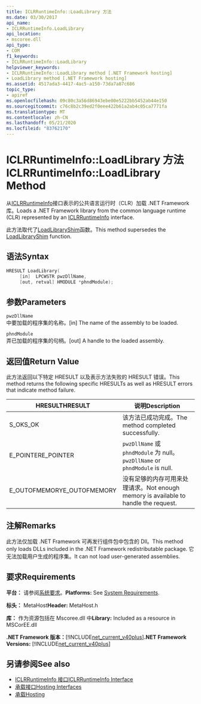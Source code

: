 ```yaml
---
title: ICLRRuntimeInfo::LoadLibrary 方法
ms.date: 03/30/2017
api_name:
- ICLRRuntimeInfo.LoadLibrary
api_location:
- mscoree.dll
api_type:
- COM
f1_keywords:
- ICLRRuntimeInfo::LoadLibrary
helpviewer_keywords:
- ICLRRuntimeInfo::LoadLibrary method [.NET Framework hosting]
- LoadLibrary method [.NET Framework hosting]
ms.assetid: 4517ada3-4417-4ac5-a150-73da7a87c686
topic_type:
- apiref
ms.openlocfilehash: 09c80c3a56d86943ebe00e5222bb5452ab44e150
ms.sourcegitcommit: c76c8b2c39ed2f0eee422b61a2ab4c05ca7771fa
ms.translationtype: MT
ms.contentlocale: zh-CN
ms.lasthandoff: 05/21/2020
ms.locfileid: "83762170"
---
```

# <a name="iclrruntimeinfoloadlibrary-method"></a><span data-ttu-id="2e9a2-102">ICLRRuntimeInfo::LoadLibrary 方法</span><span class="sxs-lookup"><span data-stu-id="2e9a2-102">ICLRRuntimeInfo::LoadLibrary Method</span></span>
<span data-ttu-id="2e9a2-103">从[ICLRRuntimeInfo](iclrruntimeinfo-interface.md)接口表示的公共语言运行时（CLR）加载 .NET Framework 库。</span><span class="sxs-lookup"><span data-stu-id="2e9a2-103">Loads a .NET Framework library from the common language runtime (CLR) represented by an [ICLRRuntimeInfo](iclrruntimeinfo-interface.md) interface.</span></span>  
  
 <span data-ttu-id="2e9a2-104">此方法取代了[LoadLibraryShim](loadlibraryshim-function.md)函数。</span><span class="sxs-lookup"><span data-stu-id="2e9a2-104">This method supersedes the [LoadLibraryShim](loadlibraryshim-function.md) function.</span></span>  
  
## <a name="syntax"></a><span data-ttu-id="2e9a2-105">语法</span><span class="sxs-lookup"><span data-stu-id="2e9a2-105">Syntax</span></span>  
  
```cpp  
HRESULT LoadLibrary(  
     [in]  LPCWSTR pwzDllName,  
     [out, retval] HMODULE *phndModule);  
```  
  
## <a name="parameters"></a><span data-ttu-id="2e9a2-106">参数</span><span class="sxs-lookup"><span data-stu-id="2e9a2-106">Parameters</span></span>  
 `pwzDllName`  
 <span data-ttu-id="2e9a2-107">中要加载的程序集的名称。</span><span class="sxs-lookup"><span data-stu-id="2e9a2-107">[in] The name of the assembly to be loaded.</span></span>  
  
 `phndModule`  
 <span data-ttu-id="2e9a2-108">弄已加载的程序集的句柄。</span><span class="sxs-lookup"><span data-stu-id="2e9a2-108">[out] A handle to the loaded assembly.</span></span>  
  
## <a name="return-value"></a><span data-ttu-id="2e9a2-109">返回值</span><span class="sxs-lookup"><span data-stu-id="2e9a2-109">Return Value</span></span>  
 <span data-ttu-id="2e9a2-110">此方法返回以下特定 HRESULT 以及表示方法失败的 HRESULT 错误。</span><span class="sxs-lookup"><span data-stu-id="2e9a2-110">This method returns the following specific HRESULTs as well as HRESULT errors that indicate method failure.</span></span>  
  
|<span data-ttu-id="2e9a2-111">HRESULT</span><span class="sxs-lookup"><span data-stu-id="2e9a2-111">HRESULT</span></span>|<span data-ttu-id="2e9a2-112">说明</span><span class="sxs-lookup"><span data-stu-id="2e9a2-112">Description</span></span>|  
|-------------|-----------------|  
|<span data-ttu-id="2e9a2-113">S_OK</span><span class="sxs-lookup"><span data-stu-id="2e9a2-113">S_OK</span></span>|<span data-ttu-id="2e9a2-114">该方法已成功完成。</span><span class="sxs-lookup"><span data-stu-id="2e9a2-114">The method completed successfully.</span></span>|  
|<span data-ttu-id="2e9a2-115">E_POINTER</span><span class="sxs-lookup"><span data-stu-id="2e9a2-115">E_POINTER</span></span>|<span data-ttu-id="2e9a2-116">`pwzDllName` 或 `phndModule` 为 null。</span><span class="sxs-lookup"><span data-stu-id="2e9a2-116">`pwzDllName` or `phndModule` is null.</span></span>|  
|<span data-ttu-id="2e9a2-117">E_OUTOFMEMORY</span><span class="sxs-lookup"><span data-stu-id="2e9a2-117">E_OUTOFMEMORY</span></span>|<span data-ttu-id="2e9a2-118">没有足够的内存可用来处理请求。</span><span class="sxs-lookup"><span data-stu-id="2e9a2-118">Not enough memory is available to handle the request.</span></span>|  
  
## <a name="remarks"></a><span data-ttu-id="2e9a2-119">注解</span><span class="sxs-lookup"><span data-stu-id="2e9a2-119">Remarks</span></span>  
 <span data-ttu-id="2e9a2-120">此方法仅加载 .NET Framework 可再发行组件包中包含的 Dll。</span><span class="sxs-lookup"><span data-stu-id="2e9a2-120">This method only loads DLLs included in the .NET Framework redistributable package.</span></span> <span data-ttu-id="2e9a2-121">它无法加载用户生成的程序集。</span><span class="sxs-lookup"><span data-stu-id="2e9a2-121">It can not load user-generated assemblies.</span></span>  
  
## <a name="requirements"></a><span data-ttu-id="2e9a2-122">要求</span><span class="sxs-lookup"><span data-stu-id="2e9a2-122">Requirements</span></span>  
 <span data-ttu-id="2e9a2-123">**平台：** 请参阅[系统要求](../../get-started/system-requirements.md)。</span><span class="sxs-lookup"><span data-stu-id="2e9a2-123">**Platforms:** See [System Requirements](../../get-started/system-requirements.md).</span></span>  
  
 <span data-ttu-id="2e9a2-124">**标头：** MetaHost</span><span class="sxs-lookup"><span data-stu-id="2e9a2-124">**Header:** MetaHost.h</span></span>  
  
 <span data-ttu-id="2e9a2-125">**库：** 作为资源包括在 Mscoree.dll 中</span><span class="sxs-lookup"><span data-stu-id="2e9a2-125">**Library:** Included as a resource in MSCorEE.dll</span></span>  
  
 <span data-ttu-id="2e9a2-126">**.NET Framework 版本：**[!INCLUDE[net_current_v40plus](../../../../includes/net-current-v40plus-md.md)]</span><span class="sxs-lookup"><span data-stu-id="2e9a2-126">**.NET Framework Versions:** [!INCLUDE[net_current_v40plus](../../../../includes/net-current-v40plus-md.md)]</span></span>  
  
## <a name="see-also"></a><span data-ttu-id="2e9a2-127">另请参阅</span><span class="sxs-lookup"><span data-stu-id="2e9a2-127">See also</span></span>

- [<span data-ttu-id="2e9a2-128">ICLRRuntimeInfo 接口</span><span class="sxs-lookup"><span data-stu-id="2e9a2-128">ICLRRuntimeInfo Interface</span></span>](iclrruntimeinfo-interface.md)
- [<span data-ttu-id="2e9a2-129">承载接口</span><span class="sxs-lookup"><span data-stu-id="2e9a2-129">Hosting Interfaces</span></span>](hosting-interfaces.md)
- [<span data-ttu-id="2e9a2-130">承载</span><span class="sxs-lookup"><span data-stu-id="2e9a2-130">Hosting</span></span>](index.md)
